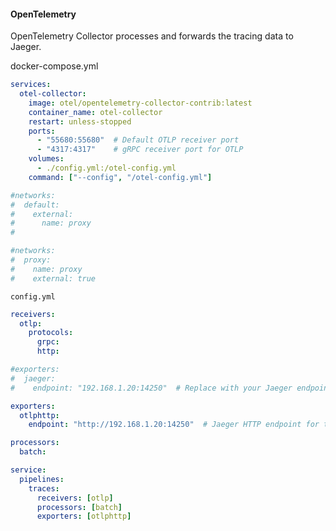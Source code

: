 #### OpenTelemetry

OpenTelemetry Collector processes and forwards the tracing data to Jaeger.  

docker-compose.yml

```yaml
services:
  otel-collector:
    image: otel/opentelemetry-collector-contrib:latest
    container_name: otel-collector
    restart: unless-stopped
    ports:
      - "55680:55680"  # Default OTLP receiver port
      - "4317:4317"    # gRPC receiver port for OTLP
    volumes:
      - ./config.yml:/otel-config.yml
    command: ["--config", "/otel-config.yml"]

#networks:
#  default:
#    external:
#      name: proxy
#

#networks:
#  proxy:
#    name: proxy
#    external: true


```

`config.yml`

```yaml
receivers:
  otlp:
    protocols:
      grpc:
      http:

#exporters:
#  jaeger:
#    endpoint: "192.168.1.20:14250"  # Replace with your Jaeger endpoint if used

exporters:
  otlphttp:
    endpoint: "http://192.168.1.20:14250"  # Jaeger HTTP endpoint for traces

processors:
  batch:

service:
  pipelines:
    traces:
      receivers: [otlp]
      processors: [batch]
      exporters: [otlphttp]


```

